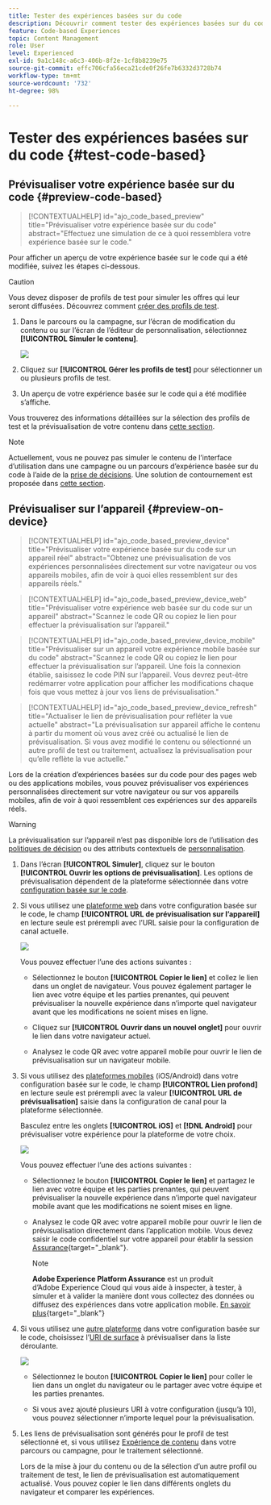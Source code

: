 ```yaml
---
title: Tester des expériences basées sur du code
description: Découvrir comment tester des expériences basées sur du code dans Journey Optimizer
feature: Code-based Experiences
topic: Content Management
role: User
level: Experienced
exl-id: 9a1c148c-a6c3-406b-8f2e-1cf8b8239e75
source-git-commit: effc706cfa56eca21cde0f26fe7b6332d3728b74
workflow-type: tm+mt
source-wordcount: '732'
ht-degree: 98%

---
```


# Tester des expériences basées sur du code {#test-code-based}

## Prévisualiser votre expérience basée sur du code {#preview-code-based}

>[!CONTEXTUALHELP]
>id="ajo_code_based_preview"
>title="Prévisualiser votre expérience basée sur du code"
>abstract="Effectuez une simulation de ce à quoi ressemblera votre expérience basée sur le code."

Pour afficher un aperçu de votre expérience basée sur le code qui a été modifiée, suivez les étapes ci-dessous.

>[!CAUTION]
>
>Vous devez disposer de profils de test pour simuler les offres qui leur seront diffusées. Découvrez comment [créer des profils de test](../audience/creating-test-profiles.md).

1. Dans le parcours ou la campagne, sur l’écran de modification du contenu ou sur l’écran de l’éditeur de personnalisation, sélectionnez **[!UICONTROL Simuler le contenu]**.

   ![](assets/code-based-campaign-simulate.png)

1. Cliquez sur **[!UICONTROL Gérer les profils de test]** pour sélectionner un ou plusieurs profils de test.

1. Un aperçu de votre expérience basée sur le code qui a été modifiée s’affiche.

Vous trouverez des informations détaillées sur la sélection des profils de test et la prévisualisation de votre contenu dans [cette section](../content-management/preview.md).

>[!NOTE]
>
>Actuellement, vous ne pouvez pas simuler le contenu de l’interface d’utilisation dans une campagne ou un parcours d’expérience basée sur du code à l’aide de la [prise de décisions](../experience-decisioning/gs-experience-decisioning.md). Une solution de contournement est proposée dans [cette section](../experience-decisioning/create-decision.md#test-and-publish).


## Prévisualiser sur l’appareil {#preview-on-device}

>[!CONTEXTUALHELP]
>id="ajo_code_based_preview_device"
>title="Prévisualiser votre expérience basée sur du code sur un appareil réel"
>abstract="Obtenez une prévisualisation de vos expériences personnalisées directement sur votre navigateur ou vos appareils mobiles, afin de voir à quoi elles ressemblent sur des appareils réels."

>[!CONTEXTUALHELP]
>id="ajo_code_based_preview_device_web"
>title="Prévisualiser votre expérience web basée sur du code sur un appareil"
>abstract="Scannez le code QR ou copiez le lien pour effectuer la prévisualisation sur l’appareil."

>[!CONTEXTUALHELP]
>id="ajo_code_based_preview_device_mobile"
>title="Prévisualiser sur un appareil votre expérience mobile basée sur du code"
>abstract="Scannez le code QR ou copiez le lien pour effectuer la prévisualisation sur l’appareil. Une fois la connexion établie, saisissez le code PIN sur l’appareil. Vous devrez peut-être redémarrer votre application pour afficher les modifications chaque fois que vous mettez à jour vos liens de prévisualisation."

>[!CONTEXTUALHELP]
>id="ajo_code_based_preview_device_refresh"
>title="Actualiser le lien de prévisualisation pour refléter la vue actuelle"
>abstract="La prévisualisation sur appareil affiche le contenu à partir du moment où vous avez créé ou actualisé le lien de prévisualisation. Si vous avez modifié le contenu ou sélectionné un autre profil de test ou traitement, actualisez la prévisualisation pour qu’elle reflète la vue actuelle."

Lors de la création d’expériences basées sur du code pour des pages web ou des applications mobiles, vous pouvez prévisualiser vos expériences personnalisées directement sur votre navigateur ou sur vos appareils mobiles, afin de voir à quoi ressemblent ces expériences sur des appareils réels.

>[!WARNING]
>
>La prévisualisation sur l’appareil n’est pas disponible lors de l’utilisation des [politiques de décision](../experience-decisioning/create-decision.md) ou des attributs contextuels de [personnalisation](../personalization/personalization-build-expressions.md).

1. Dans l’écran **[!UICONTROL Simuler]**, cliquez sur le bouton **[!UICONTROL Ouvrir les options de prévisualisation]**. Les options de prévisualisation dépendent de la plateforme sélectionnée dans votre [configuration basée sur le code](code-based-configuration.md#create-code-based-configuration).

1. Si vous utilisez une [plateforme web](code-based-configuration.md#web) dans votre configuration basée sur le code, le champ **[!UICONTROL URL de prévisualisation sur l’appareil]** en lecture seule est prérempli avec l’URL saisie pour la configuration de canal actuelle.

   ![](assets/preview-on-device-web.png)

   Vous pouvez effectuer l’une des actions suivantes :

   * Sélectionnez le bouton **[!UICONTROL Copier le lien]** et collez le lien dans un onglet de navigateur. Vous pouvez également partager le lien avec votre équipe et les parties prenantes, qui peuvent prévisualiser la nouvelle expérience dans n’importe quel navigateur avant que les modifications ne soient mises en ligne.

   * Cliquez sur **[!UICONTROL Ouvrir dans un nouvel onglet]** pour ouvrir le lien dans votre navigateur actuel.

   * Analysez le code QR avec votre appareil mobile pour ouvrir le lien de prévisualisation sur un navigateur mobile.

1. Si vous utilisez des [plateformes mobiles](code-based-configuration.md#mobile) (iOS/Android) dans votre configuration basée sur le code, le champ **[!UICONTROL Lien profond]** en lecture seule est prérempli avec la valeur **[!UICONTROL URL de prévisualisation]** saisie dans la configuration de canal pour la plateforme sélectionnée.

   Basculez entre les onglets **[!UICONTROL iOS]** et **[!DNL Android]** pour prévisualiser votre expérience pour la plateforme de votre choix.

   ![](assets/preview-on-device-mobile.png)

   Vous pouvez effectuer l’une des actions suivantes :

   * Sélectionnez le bouton **[!UICONTROL Copier le lien]** et partagez le lien avec votre équipe et les parties prenantes, qui peuvent prévisualiser la nouvelle expérience dans n’importe quel navigateur mobile avant que les modifications ne soient mises en ligne.

   * Analysez le code QR avec votre appareil mobile pour ouvrir le lien de prévisualisation directement dans l’application mobile. Vous devez saisir le code confidentiel sur votre appareil pour établir la session [Assurance](https://experienceleague.adobe.com/fr/docs/experience-platform/assurance/tutorials/implement-assurance){target="_blank"}.

     >[!NOTE]
     >
     >**Adobe Experience Platform Assurance** est un produit d’Adobe Experience Cloud qui vous aide à inspecter, à tester, à simuler et à valider la manière dont vous collectez des données ou diffusez des expériences dans votre application mobile. [En savoir plus](https://experienceleague.adobe.com/fr/docs/experience-platform/assurance/home){target="_blank"}

1. Si vous utilisez une [autre plateforme](code-based-configuration.md#other) dans votre configuration basée sur le code, choisissez l’[URI de surface](code-based-surface.md#surface-uri) à prévisualiser dans la liste déroulante.

   ![](assets/preview-on-device-other.png)

   * Sélectionnez le bouton **[!UICONTROL Copier le lien]** pour coller le lien dans un onglet du navigateur ou le partager avec votre équipe et les parties prenantes.

   * Si vous avez ajouté plusieurs URI à votre configuration (jusqu’à 10), vous pouvez sélectionner n’importe lequel pour la prévisualisation.

1. Les liens de prévisualisation sont générés pour le profil de test sélectionné et, si vous utilisez [Expérience de contenu](../content-management/content-experiment.md) dans votre parcours ou campagne, pour le traitement sélectionné.

   <!--If you have modified the content or selected a different treatment or test profile, scroll down to the bottom of the **[!UICONTROL Preview on device]** pop-up and click **[!UICONTROL Refresh preview link]** to reflect the current state.

   ![](assets/preview-on-device-refresh.png)-->

   <!--When creating a content experiment, you need to select a given treatment and click the **[!UICONTROL Simulate content]** button to obtain the link corresponding to that treatment, then select another treatment, click the **[!UICONTROL Simulate content]** button to obtain a new preview link, and so on.-->

   Lors de la mise à jour du contenu ou de la sélection d’un autre profil ou traitement de test, le lien de prévisualisation est automatiquement actualisé. Vous pouvez copier le lien dans différents onglets du navigateur et comparer les expériences.

